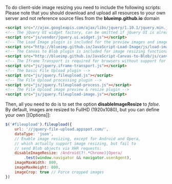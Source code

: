 To do client-side image resizing you need to include the following scripts:
Please note that you should download and upload all resources to your own server and not reference source files from the **blueimp.github.io** domain

```html
<script src="//ajax.googleapis.com/ajax/libs/jquery/1.10.1/jquery.min.js"></script>
<!-- The jQuery UI widget factory, can be omitted if jQuery UI is already included -->
<script src="js/vendor/jquery.ui.widget.js"></script>
<!-- The Load Image plugin is included for the preview images and image resizing functionality -->
<script src="http://blueimp.github.io/JavaScript-Load-Image/js/load-image.min.js"></script>
<!-- The Canvas to Blob plugin is included for image resizing functionality -->
<script src="http://blueimp.github.io/JavaScript-Canvas-to-Blob/js/canvas-to-blob.min.js"></script>
<!-- The Iframe Transport is required for browsers without support for XHR file uploads -->
<script src="js/jquery.iframe-transport.js"></script>
<!-- The basic File Upload plugin -->
<script src="js/jquery.fileupload.js"></script>
<!-- The File Upload processing plugin -->
<script src="js/jquery.fileupload-process.js"></script>
<!-- The File Upload image preview & resize plugin -->
<script src="js/jquery.fileupload-image.js"></script>
```

Then, all you need to do is to set the option **disableImageResize** to *false*.  
By default, images are resized to FullHD (1920x1080), but you can define your own [[Options]]:

```js
$('#fileupload').fileupload({
    url: '//jquery-file-upload.appspot.com/',
    dataType: 'json',
    // Enable image resizing, except for Android and Opera,
    // which actually support image resizing, but fail to
    // send Blob objects via XHR requests:
    disableImageResize: /Android(?!.*Chrome)|Opera/
        .test(window.navigator && navigator.userAgent),
    imageMaxWidth: 800,
    imageMaxHeight: 800,
    imageCrop: true // Force cropped images
})
```